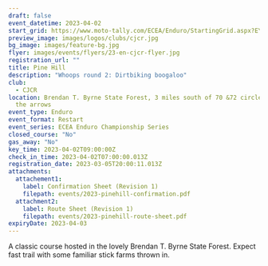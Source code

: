```yaml
---
draft: false
event_datetime: 2023-04-02
start_grid: https://www.moto-tally.com/ECEA/Enduro/StartingGrid.aspx?EY=2023&EID=4
preview_image: images/logos/clubs/cjcr.jpg
bg_image: images/feature-bg.jpg
flyer: images/events/flyers/23-en-cjcr-flyer.jpg
registration_url: ""
title: Pine Hill
description: "Whoops round 2: Dirtbiking boogaloo"
club:
  - CJCR
location: Brendan T. Byrne State Forest, 3 miles south of 70 &72 circle, Follow
  the arrows
event_type: Enduro
event_format: Restart
event_series: ECEA Enduro Championship Series
closed_course: "No"
gas_away: "No"
key_time: 2023-04-02T09:00:00Z
check_in_time: 2023-04-02T07:00:00.013Z
registration_date: 2023-03-05T20:00:11.013Z
attachments: 
  attachement1:
    label: Confirmation Sheet (Revision 1)
    filepath: events/2023-pinehill-confirmation.pdf
  attachment2:
    label: Route Sheet (Revision 1)
    filepath: events/2023-pinehill-route-sheet.pdf
expiryDate: 2023-04-03
---
```


A classic course hosted in the lovely Brendan T. Byrne State Forest. Expect fast trail with some familiar stick farms thrown in.